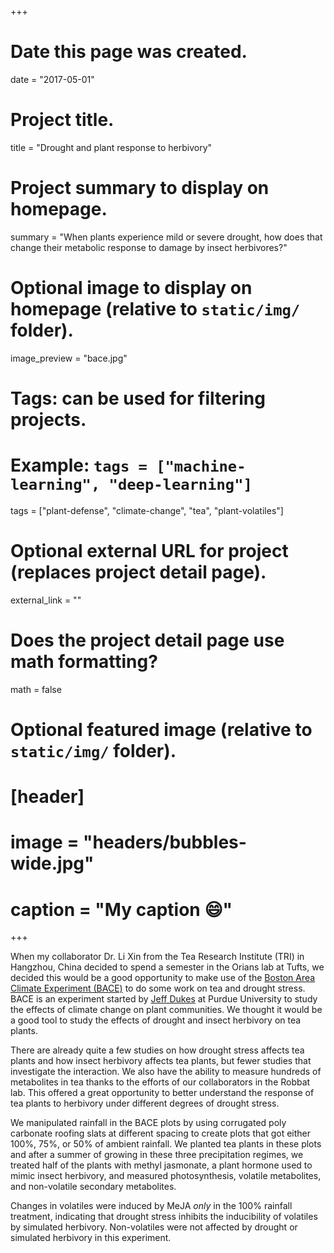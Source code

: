 +++
# Date this page was created.
date = "2017-05-01"

# Project title.
title = "Drought and plant response to herbivory"

# Project summary to display on homepage.
summary = "When plants experience mild or severe drought, how does that change their metabolic response to damage by insect herbivores?"

# Optional image to display on homepage (relative to `static/img/` folder).
image_preview = "bace.jpg"

# Tags: can be used for filtering projects.
# Example: `tags = ["machine-learning", "deep-learning"]`
tags = ["plant-defense", "climate-change", "tea", "plant-volatiles"]

# Optional external URL for project (replaces project detail page).
external_link = ""

# Does the project detail page use math formatting?
math = false

# Optional featured image (relative to `static/img/` folder).
# [header]
# image = "headers/bubbles-wide.jpg"
# caption = "My caption :smile:"

+++

When my collaborator Dr. Li Xin from the Tea Research Institute (TRI) in Hangzhou, China decided to spend a semester in the Orians lab at Tufts, we decided this would be a good opportunity to make use of the [Boston Area Climate Experiment (BACE)](http://web.ics.purdue.edu/~jsdukes/bace.html) to do some work on tea and drought stress.  BACE is an experiment started by [Jeff Dukes](http://web.ics.purdue.edu/~jsdukes/Dukes.html) at Purdue University to study the effects of climate change on plant communities. We thought it would be a good tool to study the effects of drought and insect herbivory on tea plants.

There are already quite a few studies on how drought stress affects tea plants and how insect herbivory affects tea plants, but fewer studies that investigate the interaction.  We also have the ability to measure hundreds of metabolites in tea thanks to the efforts of our collaborators in the Robbat lab.  This offered a great opportunity to better understand the response of tea plants to herbivory under different degrees of drought stress.

We manipulated rainfall in the BACE plots by using corrugated poly carbonate roofing slats at different spacing to create plots that got either 100%, 75%, or 50% of ambient rainfall.  We planted tea plants in these plots and after a summer of growing in these three precipitation regimes, we treated half of the plants with methyl jasmonate, a plant hormone used to mimic insect herbivory, and measured photosynthesis, volatile metabolites, and non-volatile secondary metabolites.

Changes in volatiles were induced by MeJA *only* in the 100% rainfall treatment, indicating that drought stress inhibits the inducibility of volatiles by simulated herbivory.  Non-volatiles were not affected by drought or simulated herbivory in this experiment.